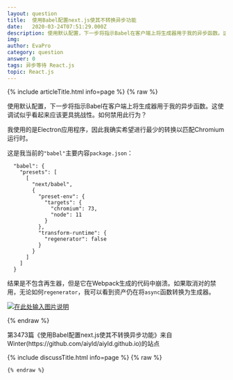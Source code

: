 ```yaml
---
layout: question
title:  使用Babel配置next.js使其不转换异步功能
date:   2020-03-24T07:51:29.000Z
description: 使用默认配置，下一步将指示Babel在客户端上将生成器用于我的异步函数。这使调试似乎看起来应该更具挑战性。如何禁用此行为？我使用的是Electron应...
img: 
author: EvaPro
category: question
answer: 0
tags: 异步等待 React.js
topic: React.js
---
```

<div class="article-root">
  <div class="article">
    {% include articleTitle.html info=page %}
    {% raw %}
    <div class="article-content"><p><font style="vertical-align: inherit;"><font style="vertical-align: inherit;">使用默认配置，下一步将指示Babel在客户端上将生成器用于我的异步函数。</font><font style="vertical-align: inherit;">这使调试似乎看起来应该更具挑战性。</font><font style="vertical-align: inherit;">如何禁用此行为？</font></font></p>

<p><font style="vertical-align: inherit;"><font style="vertical-align: inherit;">我使用的是Electron应用程序，因此我确实希望进行最少的转换以匹配Chromium运行时。</font></font></p>

<p><font style="vertical-align: inherit;"><font style="vertical-align: inherit;">这是我当前的</font></font><code>"babel"</code><font style="vertical-align: inherit;"><font style="vertical-align: inherit;">主要内容</font></font><code>package.json</code><font style="vertical-align: inherit;"><font style="vertical-align: inherit;">：</font></font></p>

<pre><code>  "babel": {<font></font>
    "presets": [<font></font>
      [<font></font>
        "next/babel",<font></font>
        {<font></font>
          "preset-env": {<font></font>
            "targets": {<font></font>
              "chromium": 73,<font></font>
              "node": 11<font></font>
            }<font></font>
          },<font></font>
          "transform-runtime": {<font></font>
            "regenerator": false<font></font>
          }<font></font>
        }<font></font>
      ]<font></font>
    ]<font></font>
  }<font></font>
</code></pre>

<p><font style="vertical-align: inherit;"><font style="vertical-align: inherit;">结果是不包含再生器，但是它在Webpack生成的代码中崩溃。</font><font style="vertical-align: inherit;">如果取消对的禁用</font><font style="vertical-align: inherit;">，无论如何</font></font><code>regenerator</code><font style="vertical-align: inherit;"><font style="vertical-align: inherit;">，我可以看到资产仍在将</font></font><code>async</code><font style="vertical-align: inherit;"><font style="vertical-align: inherit;">函数转换为生成器。</font></font></p>

<p><a href="https://www.samyoc.com//uploads/users/24676/images/thumbnails/1585036162616.png" data-src="https://www.samyoc.com//uploads/users/24676/images/1585036162616.png" rel="nofollow noreferrer"><img src="https://i.stack.imgur.com/RYsPk.png" alt="在此处输入图片说明"></a></p></div>
    {% endraw %}
  </div>
  <p class="winter_mark">第3473篇《使用Babel配置next.js使其不转换异步功能》来自Winter(https://github.com/aiyld/aiyld.github.io)的站点</p>
  <div class="discuss-wrapper">
    {% include discussTitle.html info=page %}
    {% raw %}
    
    {% endraw %}
  </div>
<div>
